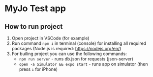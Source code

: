 # MyJo Test app

## How to run project

1. Open project in VSCode (for example)
2. Run command `npm i` in terminal (console) for installing all required packages (Node.js is required: <https://nodejs.org/en/>)
3. For builing project you can use the following commands:
   - `npm run server` - runs db.json for requests (json-server)
   - `open -a Simulator && expo start` - runs app on simulator (then press `i` for iPhone)
